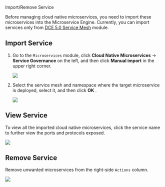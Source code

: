 Import/Remove Service

Before managing cloud native microservices, you need to import these microservices into the Microservice Engine. Currently, you can import services only from [DCE 5.0 Service Mesh](../../mspider/intro/index.md) module.

## Import Service

1. Go to the `Microservices` module, click __Cloud Native Microservices__ -> __Service Governance__ on the left, and then click __Manual import__ in the upper right corner.

    ![](https://docs.daocloud.io/daocloud-docs-images/docs/en/docs/skoala/images/cloudms-import01.png)

2. Select the service mesh and namespace where the target microservice is deployed, select it, and then click __OK__ .

    ![](https://docs.daocloud.io/daocloud-docs-images/docs/en/docs/skoala/images/cloudms-import02.png)

## View Service

To view all the imported cloud native microservices, click the service name to further view the ports and protocols exposed.

![](https://docs.daocloud.io/daocloud-docs-images/docs/en/docs/skoala/images/cloudms-import04.png)

## Remove Service

Remove unwanted microservices from the right-side `Actions` column.

![](https://docs.daocloud.io/daocloud-docs-images/docs/en/docs/skoala/images/cloudms-import03.png)